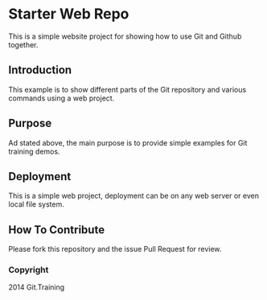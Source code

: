 # Starter Web Repo

This is a simple website project for
showing how to use Git and Github together.

## Introduction

This example is to show different parts of the
Git repository and various commands using
a web project.

## Purpose

Ad stated above, the main purpose is to
provide simple examples for Git training demos.

## Deployment

This is a simple web project, deployment can be
on any web server or even local file system.

## How To Contribute

Please fork this repository and the issue Pull Request
for review.

### Copyright

2014 Git.Training
